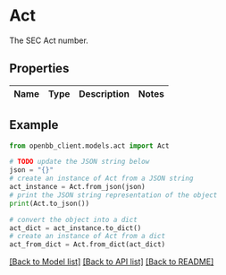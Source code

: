 # Act

The SEC Act number.

## Properties

Name | Type | Description | Notes
------------ | ------------- | ------------- | -------------

## Example

```python
from openbb_client.models.act import Act

# TODO update the JSON string below
json = "{}"
# create an instance of Act from a JSON string
act_instance = Act.from_json(json)
# print the JSON string representation of the object
print(Act.to_json())

# convert the object into a dict
act_dict = act_instance.to_dict()
# create an instance of Act from a dict
act_from_dict = Act.from_dict(act_dict)
```
[[Back to Model list]](../README.md#documentation-for-models) [[Back to API list]](../README.md#documentation-for-api-endpoints) [[Back to README]](../README.md)


